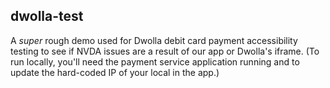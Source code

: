 ## dwolla-test

A *super* rough demo used for Dwolla debit card payment accessibility testing to see if NVDA issues are a result of our app or Dwolla's iframe. (To run locally, you'll need the payment service application running and to update the hard-coded IP of your local in the app.)
